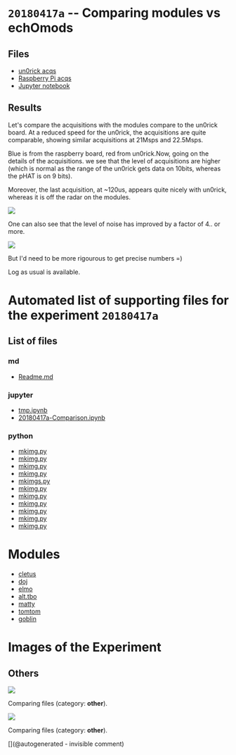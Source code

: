 # `20180417a` -- Comparing modules vs echOmods

## Files

* [un0rick acqs](/include/20180417a/20180403a.npz)
* [Raspberry Pi acqs](/include/20180417a/20180415r.npz)
* [Jupyter notebook](/include/20180417a/20180417a-Comparison.ipynb)

## Results

Let's compare the acquisitions with the modules compare to the un0rick board. At a reduced speed for the un0rick, the acquisitions are quite comparable, showing similar acquisitions at 21Msps and 22.5Msps.

Blue is from the raspberry board, red from un0rick.Now, going on the details of the acquisitions. we see that the level of acquisitions are higher (which is normal as the range of the un0rick gets data on 10bits, whereas the pHAT is on 9 bits).

Moreover, the last acquisition, at ~120us, appears quite nicely with un0rick, whereas it is off the radar on the modules.

![](/include/20180417a/comparing.jpg)

​One can also see that the level of noise has improved by a factor of 4.. or more.

![](/include/20180417a/details.jpg)

But I'd need to be more rigourous to get precise numbers =)

Log as usual is available.


# Automated list of supporting files for the __experiment `20180417a`__

## List of files

### md

* [Readme.md](/include/20180417a/Readme.md)


### jupyter

* [tmp.ipynb](/tmp.ipynb)
* [20180417a-Comparison.ipynb](/include/20180417a/20180417a-Comparison.ipynb)


### python

* [mkimg.py](/include/images/202005/apogee/mkimg.py)
* [mkimg.py](/include/images/202005/linscan/mkimg.py)
* [mkimg.py](/include/20200809r/images/apogee5MHz/mkimg.py)
* [mkimg.py](/include/20200809r/images/hp2121/mkimg.py)
* [mkimgs.py](/pic0/data/20240413a/mkimgs.py)
* [mkimg.py](/include/20200809r/mkimg.py)
* [mkimg.py](/include/20180417a/mkimg.py)
* [mkimg.py](/include/20200809r/images/ausonics75/mkimg.py)
* [mkimg.py](/include/images/202005/myapo/mkimg.py)
* [mkimg.py](/include/20200809r/images/bard/mkimg.py)
* [mkimg.py](/include/images/202005/duc2m/mkimg.py)





# Modules

* [cletus](/retired/cletus/)
* [doj](/doj/)
* [elmo](/elmo/)
* [alt.tbo](/retired/alt.tbo/)
* [matty](/matty/)
* [tomtom](/retired/tomtom/)
* [goblin](/goblin/)




# Images of the Experiment

## Others

![](/include/20180417a/details.jpg)

Comparing files (category: __other__).

![](/include/20180417a/comparing.jpg)

Comparing files (category: __other__).










[](@autogenerated - invisible comment)